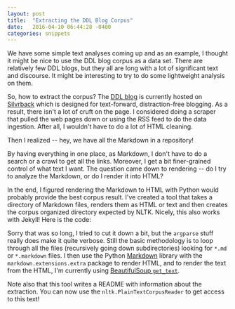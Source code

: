 ```yaml
---
layout: post
title:  "Extracting the DDL Blog Corpus"
date:   2016-04-10 06:44:28 -0400
categories: snippets
---
```


We have some simple text analyses coming up and as an example, I thought it might be nice to use the DDL blog corpus as a data set. There are relatively few DDL blogs, but they all are long with a lot of significant text and discourse. It might be interesting to try to do some lightweight analysis on them.

So, how to extract the corpus? The [DDL blog](http://blog.districtdatalabs.com) is currently hosted on [Silvrback](https://www.silvrback.com/) which is designed for text-forward, distraction-free blogging. As a result, there isn't a lot of cruft on the page. I considered doing a scraper that pulled the web pages down or using the RSS feed to do the data ingestion. After all, I wouldn't have to do a lot of HTML cleaning.

Then I realized -- hey, we have all the Markdown in a repository!

By having everything in one place, as Markdown, I don't have to do a search or a crawl to get all the links. Moreover, I get a bit finer-grained control of what text I want. The question came down to rendering -- do I try to analyze the Markdown, or do I render it into HTML?

In the end, I figured rendering the Markdown to HTML with Python would probably provide the best corpus result. I've created a tool that takes a directory of Markdown files, renders them as HTML or text and then creates the corpus organized directory expected by NLTK. Nicely, this also works with Jekyll! Here is the code:

<script src="https://gist.github.com/bbengfort/d8bc35265861f57c4058ef5b2873b31d.js"></script>

Sorry that was so long, I tried to cut it down a bit, but the `argparse` stuff really does make it quite verbose.  Still the basic methodology is to loop through all the files (recursively going down subdirectories) looking for `*.md` or `*.markdown` files. I then use the Python [Markdown](https://pythonhosted.org/Markdown/) library with the `markdown.extensions.extra` package to render HTML, and to render the text from the HTML, I'm currently using [BeautifulSoup `get_text`](https://www.crummy.com/software/BeautifulSoup/bs4/doc/#get-text).

Note also that this tool writes a README with information about the extraction. You can now use the `nltk.PlainTextCorpusReader` to get access to this text! 
